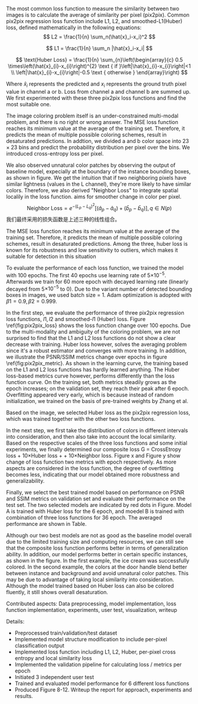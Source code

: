 The most common loss function to measure the similarity between two images is to calculate the average of similarity per pixel (pix2pix). Common pix2pix regression loss function include L1, L2, and smoothed-L1(Huber) loss, defined mathematically in the following equations:
$$
L2 = \frac{1}{n} \sum_n(\hat{x}_i-x_i)^2
$$

$$
L1 = \frac{1}{n} \sum_n |\hat{x}_i-x_i|
$$

$$
\text{Huber Loss} = \frac{1}{n} \sum_{n}\left(\begin{array}{c}
0.5 \times\left(\hat{x}_{i}-x_{i}\right)^{2} \text { if }\left|\hat{x}_{i}-x_{i}\right|<1 \\
\left|\hat{x}_{i}-x_{i}\right|-0.5 \text { otherwise }
\end{array}\right)
$$

Where $\hat{x}_i$ represents the predicted and $x_i$ represents the ground truth pixel value in channel a or b. Loss from channel a and channel b are summed up. We first experimented with these three pix2pix loss functions and find the most suitable one.

The image coloring problem itself is an under-constrained multi-modal problem, and there is no right or wrong answer. The MSE loss function reaches its minimum value at the average of the training set. Therefore, it predicts the mean of multiple possible coloring schemes, result in desaturated predictions. In addtion, we divided a and b color space into $23\times23$ bins and predict the probability distribution per pixel over the bins. We introduced cross-entropy loss per pixel.

We also observed unnatural color patches by observing the output of baseline model, expecially at the boundary of the instance bounding boxes, as shown in figure. We get the intuition that if two neighboring pixels have similar lightness (values in the L channel), they're more likely to have similar colors. Therefore, we also derived "Neighbor Loss" to integrate spatial localily in the loss function. aims for smoother change in color per pixel.
$$
\text{Neighbor Loss} = e^{-(L_p-L_q)^2} [(\hat{a}_p-\hat{a}_q) + (\hat{b}_p-\hat{b}_q) ],  q\in N(p)
$$
我们最终采用的损失函数是上述三种的线性组合。

The MSE loss function reaches its minimum value at the average of the training set. Therefore, it predicts the mean of multiple possible coloring schemes, result in desaturated predictions.
Among the three, huber loss is known for its robustness and low sensitivity to outliers, which makes it suitable for detection in this situation



To evaluate the performance of each loss function, we trained the model with 100 epochs. The first 40 epochs use learning rate of 5$\times{10}^{-5}$. Afterwards we train for 60 more epoch with decayed learning rate (linearly decayed from 5$\times{10}^{-5}$ to 0). Due to the variant number of detected bounding boxes in images, we used batch size = 1. Adam optimization is adopted with $\beta 1=0.9, \beta 2 = 0.999$.



In the first step, we evaluate the performance of three pix2pix regression loss functions, $l1, l2$ and smoothed-$l1$ (Huber) loss.
Figure \ref{fig:pix2pix_loss} shows the loss function change over 100 epochs. Due to the multi-modality and ambiguity of the coloring problem, we are not surprised to find that the L1 and L2 loss functions do not show a clear decrease with training. Huber loss however, solves the averaging problem since it's a robust estimator and converges with more training. 
In addition, we illustrate the PSNR/SSIM metrics change over epochs in figure \ref{fig:pix2pix_metric}. As shown in the learning curve, the training based on the L1 and L2 loss functions has hardly learned anything.  The Huber loss-based metrics curve however, performs differently than the loss function curve. On the training set, both metrics steadily grows as the epoch increases; on the validation set, they reach their peak after 6 epoch. Overfitting appeared very early, which is because instead of random initialization, we trained on the basis of pre-trained weights by Zhang et al.

Based on the image, we selected Huber loss as the pix2pix regression loss, which was trained together with the other two loss functions.



In the next step, we first take the distribution of colors in different intervals into consideration, and then also take into account the local similarity.
Based on the respective scales of the three loss functions and some initial experiments, we finally determined our composite loss G = CrossEtropy loss + 10$\times$Huber loss + + 10$\times$Neighbor loss. Figure x and Figure y show change of loss function two metrics with epoch respectively. As more aspects are considered in the loss function, the degree of overfitting becomes less, indicating that our model obtained more robustness and generalizability.

Finally, we select the best trained model based on performance on PSNR and SSIM metrics on validation set and evaluate their performance on the test set. The two selected models are indicated by red dots in Figure. Model A is trained with Huber loss for the 6 epoch, and moedel B is trained with combination of three loss functions for 36 epoch. The averaged performance are shown in Table. 

Although our two best models are not as good as the baseline model overall due to the limited training size and computing resources, we can still see that the composite loss function performs better in terms of generalization ability. In addition, our model performs better in certain specific instances, as shown in the figure. In the first example, the ice cream was successfully colored. In the second example, the colors at the door handle blend better between instance and background and avoid unnatural color patches. This may be due to  advantage of taking local similarity into consideration. Although the model trained based on Huber loss can also be colored fluently, it still shows overall desaturation.



Contributed aspects: Data preprocessing, model implementation, loss function implementation, experiments, user test, visualization, writeup

Details: 

- Preprocessed train/validation/test dataset 
- Implemented model structure modification to include per-pixel classification output
- Implemented loss function including L1, L2, Huber, per-pixel cross entropy and local similarity loss
- Implemented the validation pipeline for calculating loss / metrics per epoch
- Initiated 3 independent user test
- Trained and evaluated model performance for 6 different loss functions
- Produced Figure 8-12. Writeup the report for approach, experiments and results.